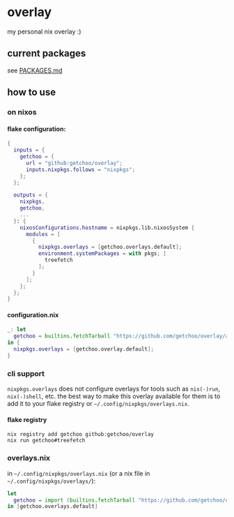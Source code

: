 # overlay

my personal nix overlay :)

## current packages

see [PACKAGES.md](https://github.com/getchoo/overlay/blob/main/PACKAGES.md)

## how to use

### on nixos

#### flake configuration:

```nix
{
  inputs = {
    getchoo = {
      url = "github:getchoo/overlay";
      inputs.nixpkgs.follows = "nixpkgs";
    };
  };

  outputs = {
    nixpkgs,
    getchoo,
    ...
  }: {
    nixosConfigurations.hostname = nixpkgs.lib.nixosSystem {
      modules = [
        {
          nixpkgs.overlays = [getchoo.overlays.default];
          environment.systemPackages = with pkgs; [
            treefetch
          ];
        }
      ];
    };
  };
}
```

#### configuration.nix

```nix
_: let
  getchoo = builtins.fetchTarball "https://github.com/getchoo/overlay/archive/refs/heads/main.tar.gz";
in {
  nixpkgs.overlays = [getchoo.overlay.default];
}
```

### cli support

`nixpkgs.overlays` does not configure overlays for tools such as `nix(-)run`, `nix(-)shell`, etc.
the best way to make this overlay available for them is to add it to your flake registry or `~/.config/nixpkgs/overlays.nix`.

#### flake registry

```shell
nix registry add getchoo github:getchoo/overlay
nix run getchoo#treefetch
```

### overlays.nix

in `~/.config/nixpkgs/overlays.nix` (or a nix file in `~/.config/nixpkgs/overlays/`):

```nix
let
  getchoo = import (builtins.fetchTarball "https://github.com/getchoo/overlay/archive/refs/heads/main.tar.gz");
in [getchoo.overlays.default]
```
